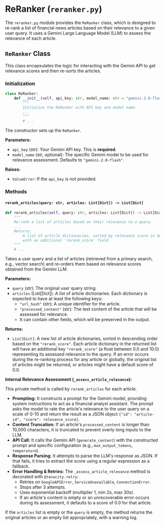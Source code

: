 # ReRanker (`reranker.py`)

The `reranker.py` module provides the `ReRanker` class, which is designed to re-rank a list of financial news articles based on their relevance to a given user query. It uses a Gemini Large Language Model (LLM) to assess the relevance of each article.

## `ReRanker` Class

This class encapsulates the logic for interacting with the Gemini API to get relevance scores and then re-sorts the articles.

### Initialization

```python
class ReRanker:
    def __init__(self, api_key: str, model_name: str = "gemini-2.0-flash"):
        """
        Initialize the ReRanker with API key and model name.
        ...
        """
        # ...
```

The constructor sets up the `ReRanker`.

**Parameters:**

*   `api_key` (str): Your Gemini API key. This is **required**.
*   `model_name` (str, optional): The specific Gemini model to be used for relevance assessment. Defaults to `"gemini-2.0-flash"`.

**Raises:**

*   `ValueError`: If the `api_key` is not provided.

### Methods

#### `rerank_articles(query: str, articles: List[Dict]) -> List[Dict]`

```python
def rerank_articles(self, query: str, articles: List[Dict]) -> List[Dict]:
    """
    Re-rank a list of articles based on their relevance to a query.
    ...
    Returns:
        A list of article dictionaries, sorted by relevance score in descending order,
        with an additional 'rerank_score' field
    """
    # ...
```
Takes a user query and a list of articles (retrieved from a primary search, e.g., vector search) and re-orders them based on relevance scores obtained from the Gemini LLM.

**Parameters:**

*   `query` (str): The original user query string.
*   `articles` (List[Dict]): A list of article dictionaries. Each dictionary is expected to have at least the following keys:
    *   `"url_hash"` (str): A unique identifier for the article.
    *   `"processed_content"` (str): The text content of the article that will be assessed for relevance.
    *   It can contain other fields, which will be preserved in the output.

**Returns:**

*   `List[Dict]`: A new list of article dictionaries, sorted in descending order based on the `"rerank_score"`. Each article dictionary in the returned list will have an additional key `"rerank_score"` (a float between 0.0 and 10.0) representing its assessed relevance to the query. If an error occurs during the re-ranking process for any article or globally, the original list of articles might be returned, or articles might have a default score of 0.0.

**Internal Relevance Assessment (`_assess_article_relevance`):**

This private method is called by `rerank_articles` for each article.

*   **Prompting:** It constructs a prompt for the Gemini model, providing system instructions to act as a financial analyst assistant. The prompt asks the model to rate the article's relevance to the user query on a scale of 0-10 and return the result as a JSON object `{"id": "article-id", "score": relevance_score}`.
*   **Content Truncation:** If an article's `processed_content` is longer than 10,000 characters, it is truncated to prevent overly long inputs to the LLM.
*   **API Call:** It calls the Gemini API (`generate_content`) with the constructed prompt and specific configuration (e.g., `max_output_tokens`, `temperature`).
*   **Response Parsing:** It attempts to parse the LLM's response as JSON. If that fails, it tries to extract the score using a regular expression as a fallback.
*   **Error Handling & Retries:** The `_assess_article_relevance` method is decorated with `@tenacity.retry`:
    *   Retries on `GoogleAPIError`, `ServiceUnavailable`, `ConnectionError`.
    *   Stops after 3 attempts.
    *   Uses exponential backoff (multiplier 1, min 2s, max 30s).
    *   If an article's content is empty or an unrecoverable error occurs during its assessment, it defaults to a score of 0.0 for that article.

If the `articles` list is empty or the `query` is empty, the method returns the original articles or an empty list appropriately, with a warning log.
